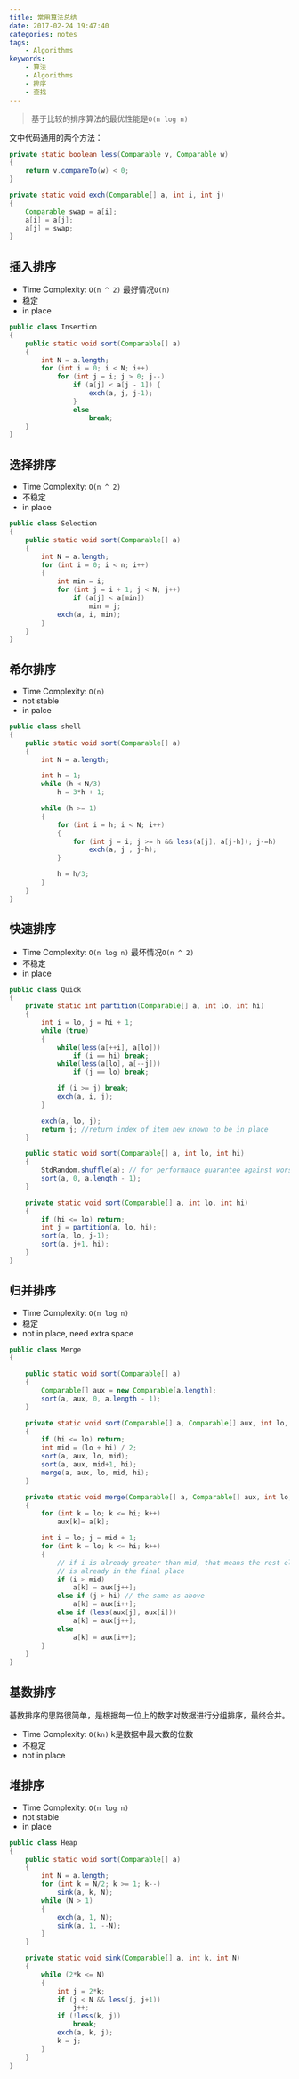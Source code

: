 ```yaml
---
title: 常用算法总结
date: 2017-02-24 19:47:40
categories: notes
tags:
    - Algorithms
keywords:
    - 算法
    - Algorithms
    - 排序
    - 查找
---
```


>基于比较的排序算法的最优性能是`O(n log n)`

文中代码通用的两个方法：
```java
private static boolean less(Comparable v, Comparable w)
{
    return v.compareTo(w) < 0;
}

private static void exch(Comparable[] a, int i, int j)
{
    Comparable swap = a[i];
    a[i] = a[j];
    a[j] = swap;
}
```


## 插入排序

* Time Complexity: `O(n ^ 2)` 最好情况`O(n)`
* 稳定
* in place

```java
public class Insertion
{
    public static void sort(Comparable[] a)
    {
        int N = a.length;
        for (int i = 0; i < N; i++)
            for (int j = i; j > 0; j--)
                if (a[j] < a[j - 1]) {
                    exch(a, j, j-1);
                }
                else
                    break;
    }
}
```

## 选择排序

* Time Complexity: `O(n ^ 2)`
* 不稳定
* in place

```java
public class Selection
{
    public static void sort(Comparable[] a)
    {
        int N = a.length;
        for (int i = 0; i < n; i++)
        {
            int min = i;
            for (int j = i + 1; j < N; j++)
                if (a[j] < a[min])
                    min = j;
            exch(a, i, min);
        }
    }
}
```

## 希尔排序

* Time Complexity: `O(n)`
* not stable
* in palce

```java
public class shell
{
    public static void sort(Comparable[] a)
    {
        int N = a.length;

        int h = 1;
        while (h < N/3)
            h = 3*h + 1;

        while (h >= 1)
        {
            for (int i = h; i < N; i++)
            {
                for (int j = i; j >= h && less(a[j], a[j-h]); j-=h)
                    exch(a, j , j-h);
            }

            h = h/3;
        }
    }
}
```

## 快速排序

* Time Complexity: `O(n log n)` 最坏情况`O(n ^ 2)`
* 不稳定
* in place

```java
public class Quick
{
    private static int partition(Comparable[] a, int lo, int hi)
    {
        int i = lo, j = hi + 1;
        while (true)
        {
            while(less(a[++i], a[lo]))
                if (i == hi) break;
            while(less(a[lo], a[--j]))
                if (j == lo) break;

            if (i >= j) break;
            exch(a, i, j);
        }

        exch(a, lo, j);
        return j; //return index of item new known to be in place
    }

    public static void sort(Comparable[] a, int lo, int hi)
    {
        StdRandom.shuffle(a); // for performance guarantee against worst case
        sort(a, 0, a.length - 1);
    }

    private static void sort(Comparable[] a, int lo, int hi)
    {
        if (hi <= lo) return;
        int j = partition(a, lo, hi);
        sort(a, lo, j-1);
        sort(a, j+1, hi);
    }
}
```

## 归并排序

* Time Complexity: `O(n log n)`
* 稳定
* not in place, need extra space

```java
public class Merge
{

    public static void sort(Comparable[] a)
    {
        Comparable[] aux = new Comparable[a.length];
        sort(a, aux, 0, a.length - 1);
    }

    private static void sort(Comparable[] a, Comparable[] aux, int lo, int hi)
    {
        if (hi <= lo) return;
        int mid = (lo + hi) / 2;
        sort(a, aux, lo, mid);
        sort(a, aux, mid+1, hi);
        merge(a, aux, lo, mid, hi);
    }

    private static void merge(Comparable[] a, Comparable[] aux, int lo, int mid, int hi)
    {
        for (int k = lo; k <= hi; k++)
            aux[k]= a[k];

        int i = lo; j = mid + 1;
        for (int k = lo; k <= hi; k++)
        {
            // if i is already greater than mid, that means the rest elements
            // is already in the final place
            if (i > mid)
                a[k] = aux[j++];
            else if (j > hi) // the same as above
                a[k] = aux[i++];
            else if (less(aux[j], aux[i]))
                a[k] = aux[j++];
            else
                a[k] = aux[i++];
        }
    }
}
```

## 基数排序

基数排序的思路很简单，是根据每一位上的数字对数据进行分组排序，最终合并。

* Time Complexity: `O(kn)` k是数据中最大数的位数
* 不稳定
* not in place

## 堆排序

* Time Complexity: `O(n log n)`
* not stable
* in place

```java
public class Heap
{
    public static void sort(Comparable[] a)
    {
        int N = a.length;
        for (int k = N/2; k >= 1; k--)
            sink(a, k, N);
        while (N > 1)
        {
            exch(a, 1, N);
            sink(a, 1, --N);
        }
    }

    private static void sink(Comparable[] a, int k, int N)
    {
        while (2*k <= N)
        {
            int j = 2*k;
            if (j < N && less(j, j+1))
                j++;
            if (!less(k, j))
                break;
            exch(a, k, j);
            k = j;
        }
    }
}
```


<!--stackedit_data:
eyJoaXN0b3J5IjpbNjAxNjgxNDIwLDQ2OTE2MDI5MF19
-->